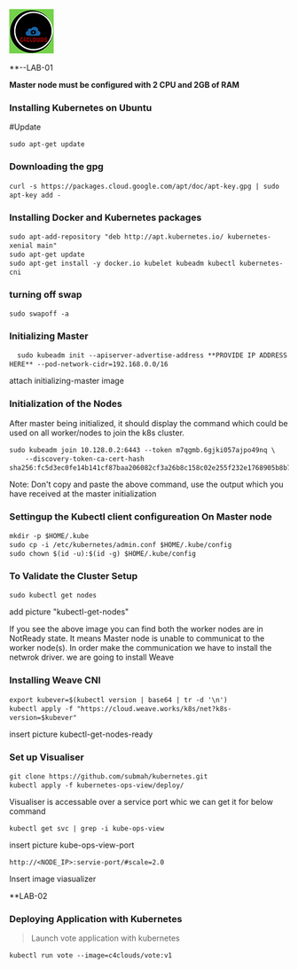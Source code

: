 <img src="images/c4logo.png">

**--LAB-01

__Master node must be configured with 2 CPU and 2GB of RAM__
### Installing Kubernetes on Ubuntu

#Update 
```
sudo apt-get update

``` 
### Downloading the gpg
```
curl -s https://packages.cloud.google.com/apt/doc/apt-key.gpg | sudo apt-key add -
```
### Installing Docker and Kubernetes packages
```syntax
sudo apt-add-repository "deb http://apt.kubernetes.io/ kubernetes-xenial main"
sudo apt-get update
sudo apt-get install -y docker.io kubelet kubeadm kubectl kubernetes-cni 

```
### turning off swap
```
sudo swapoff -a

```

### Initializing Master
```
  sudo kubeadm init --apiserver-advertise-address **PROVIDE IP ADDRESS HERE** --pod-network-cidr=192.168.0.0/16
```
attach initializing-master image

### Initialization of the Nodes
After master being initialized, it should display the command which could be used on all worker/nodes to join the k8s cluster.
```
sudo kubeadm join 10.128.0.2:6443 --token m7qgmb.6gjki057ajpo49nq \
    --discovery-token-ca-cert-hash sha256:fc5d3ec0fe14b141cf87baa206082cf3a26b8c158c02e255f232e1768905b8b7
```
Note: Don't copy and paste the above command, use the output which you have received at the master initialization

### Settingup the Kubectl client configureation On Master node
```color
mkdir -p $HOME/.kube
sudo cp -i /etc/kubernetes/admin.conf $HOME/.kube/config
sudo chown $(id -u):$(id -g) $HOME/.kube/config
```

### To Validate the Cluster Setup
```
sudo kubectl get nodes
```
add picture "kubectl-get-nodes"

If you see the above image you can find both the worker nodes are in NotReady state. It means Master node is unable to communicat to the worker node(s). In order make the communication we have to install the netwrok driver. we are going to install Weave

### Installing Weave CNI
```
export kubever=$(kubectl version | base64 | tr -d '\n')
kubectl apply -f "https://cloud.weave.works/k8s/net?k8s-version=$kubever"
```
insert picture kubectl-get-nodes-ready

### Set up Visualiser
```
git clone https://github.com/submah/kubernetes.git
kubectl apply -f kubernetes-ops-view/deploy/
```

Visualiser is accessable over a service port whic we can get it for below command

```
kubectl get svc | grep -i kube-ops-view
```

insert picture kube-ops-view-port

```
http://<NODE_IP>:servie-port/#scale=2.0
```

Insert image viasualizer


**LAB-02
### Deploying Application with Kubernetes
> Launch vote application with kubernetes
```
kubectl run vote --image=c4clouds/vote:v1
```
